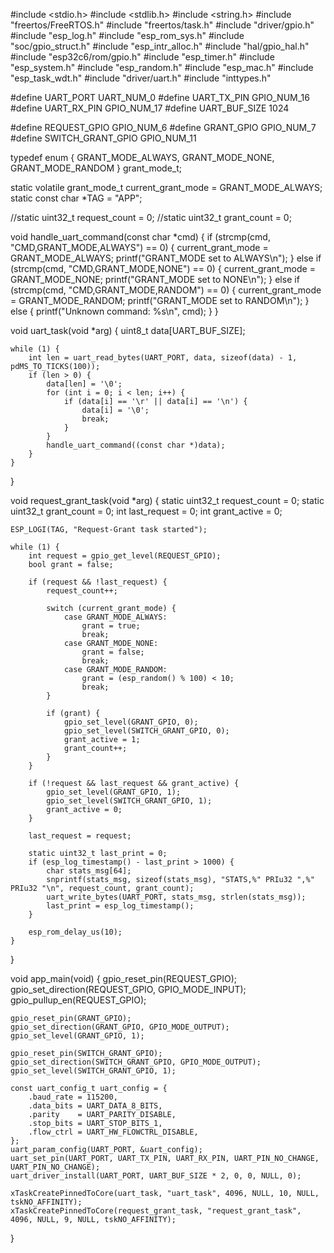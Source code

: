 #include <stdio.h>
#include <stdlib.h>
#include <string.h>
#include "freertos/FreeRTOS.h"
#include "freertos/task.h"
#include "driver/gpio.h"
#include "esp_log.h"
#include "esp_rom_sys.h"
#include "soc/gpio_struct.h"
#include "esp_intr_alloc.h"
#include "hal/gpio_hal.h"
#include "esp32c6/rom/gpio.h"
#include "esp_timer.h"
#include "esp_system.h"
#include "esp_random.h"
#include "esp_mac.h"
#include "esp_task_wdt.h"
#include "driver/uart.h"
#include "inttypes.h"

#define UART_PORT       UART_NUM_0
#define UART_TX_PIN     GPIO_NUM_16
#define UART_RX_PIN     GPIO_NUM_17
#define UART_BUF_SIZE   1024

#define REQUEST_GPIO        GPIO_NUM_6
#define GRANT_GPIO          GPIO_NUM_7
#define SWITCH_GRANT_GPIO   GPIO_NUM_11

typedef enum {
    GRANT_MODE_ALWAYS,
    GRANT_MODE_NONE,
    GRANT_MODE_RANDOM
} grant_mode_t;

static volatile grant_mode_t current_grant_mode = GRANT_MODE_ALWAYS;
static const char *TAG = "APP";

//static uint32_t request_count = 0;
//static uint32_t grant_count = 0;

void handle_uart_command(const char *cmd) {
    if (strcmp(cmd, "CMD,GRANT_MODE,ALWAYS") == 0) {
        current_grant_mode = GRANT_MODE_ALWAYS;
        printf("GRANT_MODE set to ALWAYS\n");
    } else if (strcmp(cmd, "CMD,GRANT_MODE,NONE") == 0) {
        current_grant_mode = GRANT_MODE_NONE;
        printf("GRANT_MODE set to NONE\n");
    } else if (strcmp(cmd, "CMD,GRANT_MODE,RANDOM") == 0) {
        current_grant_mode = GRANT_MODE_RANDOM;
        printf("GRANT_MODE set to RANDOM\n");
    } else {
        printf("Unknown command: %s\n", cmd);
    }
}

void uart_task(void *arg) {
    uint8_t data[UART_BUF_SIZE];

    while (1) {
        int len = uart_read_bytes(UART_PORT, data, sizeof(data) - 1, pdMS_TO_TICKS(100));
        if (len > 0) {
            data[len] = '\0';
            for (int i = 0; i < len; i++) {
                if (data[i] == '\r' || data[i] == '\n') {
                    data[i] = '\0';
                    break;
                }
            }
            handle_uart_command((const char *)data);
        }
    }
}

void request_grant_task(void *arg) {
    static uint32_t request_count = 0;
    static uint32_t grant_count = 0;
    int last_request = 0;
    int grant_active = 0;

    ESP_LOGI(TAG, "Request-Grant task started");

    while (1) {
        int request = gpio_get_level(REQUEST_GPIO);
        bool grant = false;

        if (request && !last_request) {
            request_count++;

            switch (current_grant_mode) {
                case GRANT_MODE_ALWAYS:
                    grant = true;
                    break;
                case GRANT_MODE_NONE:
                    grant = false;
                    break;
                case GRANT_MODE_RANDOM:
                    grant = (esp_random() % 100) < 10;
                    break;
            }

            if (grant) {
                gpio_set_level(GRANT_GPIO, 0);           
                gpio_set_level(SWITCH_GRANT_GPIO, 0);    
                grant_active = 1;
                grant_count++;
            }
        }

        if (!request && last_request && grant_active) {
            gpio_set_level(GRANT_GPIO, 1);          
            gpio_set_level(SWITCH_GRANT_GPIO, 1);
            grant_active = 0;
        }

        last_request = request;

        static uint32_t last_print = 0;
        if (esp_log_timestamp() - last_print > 1000) {
            char stats_msg[64];
            snprintf(stats_msg, sizeof(stats_msg), "STATS,%" PRIu32 ",%" PRIu32 "\n", request_count, grant_count);
            uart_write_bytes(UART_PORT, stats_msg, strlen(stats_msg));
            last_print = esp_log_timestamp();
        }

        esp_rom_delay_us(10);
    }
}

void app_main(void) {
    gpio_reset_pin(REQUEST_GPIO);
    gpio_set_direction(REQUEST_GPIO, GPIO_MODE_INPUT);
    gpio_pullup_en(REQUEST_GPIO);

    gpio_reset_pin(GRANT_GPIO);
    gpio_set_direction(GRANT_GPIO, GPIO_MODE_OUTPUT);
    gpio_set_level(GRANT_GPIO, 1);

    gpio_reset_pin(SWITCH_GRANT_GPIO);
    gpio_set_direction(SWITCH_GRANT_GPIO, GPIO_MODE_OUTPUT);
    gpio_set_level(SWITCH_GRANT_GPIO, 1);

    const uart_config_t uart_config = {
        .baud_rate = 115200,
        .data_bits = UART_DATA_8_BITS,
        .parity    = UART_PARITY_DISABLE,
        .stop_bits = UART_STOP_BITS_1,
        .flow_ctrl = UART_HW_FLOWCTRL_DISABLE,
    };
    uart_param_config(UART_PORT, &uart_config);
    uart_set_pin(UART_PORT, UART_TX_PIN, UART_RX_PIN, UART_PIN_NO_CHANGE, UART_PIN_NO_CHANGE);
    uart_driver_install(UART_PORT, UART_BUF_SIZE * 2, 0, 0, NULL, 0);

    xTaskCreatePinnedToCore(uart_task, "uart_task", 4096, NULL, 10, NULL, tskNO_AFFINITY);
    xTaskCreatePinnedToCore(request_grant_task, "request_grant_task", 4096, NULL, 9, NULL, tskNO_AFFINITY);
}
